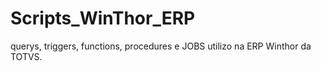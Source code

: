 # Scripts_WinThor_ERP
querys, triggers, functions, procedures e JOBS utilizo na ERP Winthor da TOTVS.
